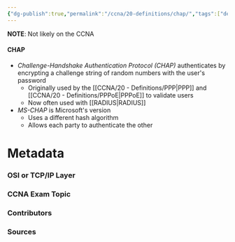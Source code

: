 ```yaml
---
{"dg-publish":true,"permalink":"/ccna/20-definitions/chap/","tags":["defs_ccna"],"created":"2023-11-05T10:55:11.000-08:00","updated":"2023-11-08T13:31:38.000-08:00"}
---
```


**NOTE**: Not likely on the CCNA
#### CHAP
- *Challenge-Handshake Authentication Protocol (CHAP)* authenticates by encrypting a challenge string of random numbers with the user's password
	- Originally used by the [[CCNA/20 - Definitions/PPP\|PPP]] and [[CCNA/20 - Definitions/PPPoE\|PPPoE]] to validate users
	- Now often used with [[RADIUS\|RADIUS]]
- *MS-CHAP* is Microsoft's version
	- Uses a different hash algorithm
	- Allows each party to authenticate the other



# Metadata
### OSI or TCP/IP Layer

### CCNA Exam Topic

### Contributors

### Sources
